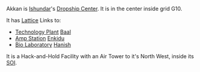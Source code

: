 Akkan is [Ishundar](../locations/Ishundar.md)'s
[Dropship Center](../locations/Dropship_Center.md). It is in the center inside
grid G10.

It has [Lattice](../terminology/Lattice.md) Links to:

- [Technology Plant](../locations/Technology_Plant.md) [Baal](Baal.md)
- [Amp Station](../locations/Amp_Station.md) [Enkidu](Enkidu.md)
- [Bio Laboratory](../locations/Bio_Laboratory.md) [Hanish](Hanish.md)

It is a Hack-and-Hold Facility with an Air Tower to it's North West, inside its
[SOI](../locations/Sphere_of_Influence.md).


